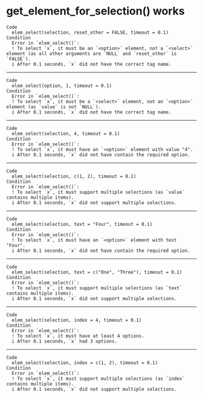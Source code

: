 # get_element_for_selection() works

    Code
      elem_select(selection, reset_other = FALSE, timeout = 0.1)
    Condition
      Error in `elem_select()`:
      ! To select `x`, it must be an `<option>` element, not a `<select>` element (as all other arguments are `NULL` and `reset_other` is `FALSE`).
      i After 0.1 seconds, `x` did not have the correct tag name.

---

    Code
      elem_select(option, 1, timeout = 0.1)
    Condition
      Error in `elem_select()`:
      ! To select `x`, it must be a `<select>` element, not an `<option>` element (as `value` is not `NULL`).
      i After 0.1 seconds, `x` did not have the correct tag name.

---

    Code
      elem_select(selection, 4, timeout = 0.1)
    Condition
      Error in `elem_select()`:
      ! To select `x`, it must have an `<option>` element with value "4".
      i After 0.1 seconds, `x` did not have contain the required option.

---

    Code
      elem_select(selection, c(1, 2), timeout = 0.1)
    Condition
      Error in `elem_select()`:
      ! To select `x`, it must support multiple selections (as `value` contains multiple items).
      i After 0.1 seconds, `x` did not support multiple selections.

---

    Code
      elem_select(selection, text = "Four", timeout = 0.1)
    Condition
      Error in `elem_select()`:
      ! To select `x`, it must have an `<option>` element with text "Four".
      i After 0.1 seconds, `x` did not have contain the required option.

---

    Code
      elem_select(selection, text = c("One", "Three"), timeout = 0.1)
    Condition
      Error in `elem_select()`:
      ! To select `x`, it must support multiple selections (as `text` contains multiple items).
      i After 0.1 seconds, `x` did not support multiple selections.

---

    Code
      elem_select(selection, index = 4, timeout = 0.1)
    Condition
      Error in `elem_select()`:
      ! To select `x`, it must have at least 4 options.
      i After 0.1 seconds, `x` had 3 options.

---

    Code
      elem_select(selection, index = c(1, 2), timeout = 0.1)
    Condition
      Error in `elem_select()`:
      ! To select `x`, it must support multiple selections (as `index` contains multiple items).
      i After 0.1 seconds, `x` did not support multiple selections.

